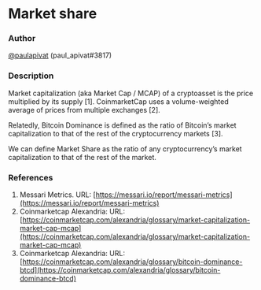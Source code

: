 # Market share

### Author

[@paulapivat](https://twitter.com/paulapivat) (paul\_apivat#3817)&#x20;

### Description

Market capitalization (aka Market Cap / MCAP) of a cryptoasset is the price multiplied by its supply \[1]. CoinmarketCap uses a volume-weighted average of prices from multiple exchanges \[2].

Relatedly, Bitcoin Dominance is defined as the ratio of Bitcoin’s market capitalization to that of the rest of the cryptocurrency markets \[3].

We can define Market Share as the ratio of any cryptocurrency’s market capitalization to that of the rest of the market.

### References

1. Messari Metrics. URL: [https://messari.io/report/messari-metrics](https://messari.io/report/messari-metrics)
2. Coinmarketcap Alexandria: URL: [https://coinmarketcap.com/alexandria/glossary/market-capitalization-market-cap-mcap](https://coinmarketcap.com/alexandria/glossary/market-capitalization-market-cap-mcap)
3. Coinmarketcap Alexandria: URL: [https://coinmarketcap.com/alexandria/glossary/bitcoin-dominance-btcd](https://coinmarketcap.com/alexandria/glossary/bitcoin-dominance-btcd)
